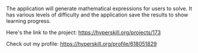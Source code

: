 The application will generate mathematical expressions for users to solve. It has various levels of difficulty and the application save the results to show learning progress.

Here's the link to the project: https://hyperskill.org/projects/173

Check out my profile: https://hyperskill.org/profile/618051829